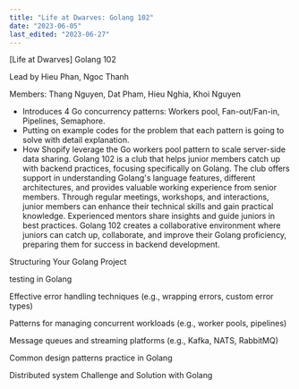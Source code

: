 ```yaml
---
title: "Life at Dwarves: Golang 102"
date: "2023-06-05"
last_edited: "2023-06-27"
---
```


[Life at Dwarves] Golang 102

Lead by Hieu Phan, Ngoc Thanh

Members: Thang Nguyen, Dat Pham, Hieu Nghia, Khoi Nguyen

- Introduces 4 Go concurrency patterns: Workers pool, Fan-out/Fan-in, Pipelines, Semaphore.
- Putting on example codes for the problem that each pattern is going to solve with detail explanation.
- How Shopify leverage the Go workers pool pattern to scale server-side data sharing.
Golang 102 is a club that helps junior members catch up with backend practices, focusing specifically on Golang. The club offers support in understanding Golang's language features, different architectures, and provides valuable working experience from senior members. Through regular meetings, workshops, and interactions, junior members can enhance their technical skills and gain practical knowledge. Experienced mentors share insights and guide juniors in best practices. Golang 102 creates a collaborative environment where juniors can catch up, collaborate, and improve their Golang proficiency, preparing them for success in backend development.

Structuring Your Golang Project 

testing in Golang

Effective error handling techniques (e.g., wrapping errors, custom error types)

Patterns for managing concurrent workloads (e.g., worker pools, pipelines)

Message queues and streaming platforms (e.g., Kafka, NATS, RabbitMQ)

Common design patterns practice in Golang

Distributed system Challenge and Solution with Golang

